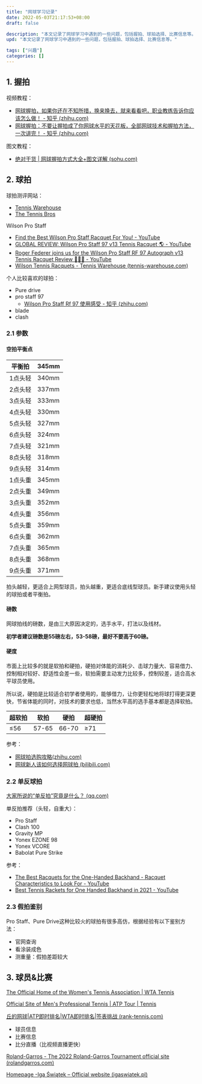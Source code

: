 ```yaml
---
title: "网球学习记录"
date: 2022-05-03T21:17:53+08:00
draft: false

description: "本文记录了网球学习中遇到的一些问题，包括握拍、球拍选择、比赛信息等。"
upd: "本文记录了网球学习中遇到的一些问题，包括握拍、球拍选择、比赛信息等。"

tags: ["兴趣"]
categories: []
---
```


<!--more-->

## 1. 握拍

视频教程：

- [网球握拍，如果你还在不知所措，换来换去，就来看看吧，职业教练告诉你应该怎么做！ - 知乎 (zhihu.com)](https://www.zhihu.com/zvideo/1416676212320661504?utm_source=wechat_session&utm_medium=social&utm_oi=714778711810916352)
- [ 网球握拍：不要让握拍成了你网球水平的天花板，全部网球技术和握拍方法，一次讲完！ - 知乎 (zhihu.com)](https://www.zhihu.com/zvideo/1418240453997633536?utm_source=wechat_session&utm_medium=social&utm_oi=714778711810916352)

图文教程：

- [绝对干货 | 网球握拍方式大全+图文详解 (sohu.com)](https://www.sohu.com/a/244417685_505659)

## 2. 球拍

球拍测评网站：

- [Tennis Warehouse](https://www.tennis-warehouse.com/)
- [The Tennis Bros](https://thetennisbros.com/)

Wilson Pro Staff

- [Find the Best Wilson Pro Staff Racquet For You! - YouTube](https://www.youtube.com/watch?v=tdO6rSJ1hxc&t=177s)
- [GLOBAL REVIEW: Wilson Pro Staff 97 v13 Tennis Racquet 🌎 - YouTube](https://www.youtube.com/watch?v=NulViSeGBnc&t=7s)
- [Roger Federer joins us for the Wilson Pro Staff RF 97 Autograph v13 Tennis Racquet Review 🐐🇨🇭 - YouTube](https://www.youtube.com/watch?v=D05AqTGtaQE&t=11s)
- [Wilson Tennis Racquets - Tennis Warehouse (tennis-warehouse.com)](https://www.tennis-warehouse.com/Wilsonracquets.html)

个人比较喜欢的球拍：

- Pure drive
- pro staff 97
    - [Wilson Pro Staff Rf 97 使用感受 - 知乎 (zhihu.com)](https://zhuanlan.zhihu.com/p/502761045)
- blade
- clash

### 2.1 参数

#### 空拍平衡点

| 平衡拍  | 345mm |
| ------- | ----- |
| 1点头轻 | 340mm |
| 2点头轻 | 337mm |
| 3点头轻 | 333mm |
| 4点头轻 | 330mm |
| 5点头轻 | 327mm |
| 6点头轻 | 324mm |
| 7点头轻 | 321mm |
| 8点头轻 | 318mm |
| 9点头轻 | 314mm |
| 1点头重 | 345mm |
| 2点头重 | 349mm |
| 3点头重 | 352mm |
| 4点头重 | 356mm |
| 5点头重 | 359mm |
| 6点头重 | 362mm |
| 7点头重 | 365mm |
| 8点头重 | 368mm |
| 9点头重 | 371mm |

拍头越轻，更适合上网型球员，拍头越重，更适合底线型球员。新手建议使用头轻的球拍或者平衡拍。

#### 磅数

网球拍线的磅数，是由三大原因决定的，选手水平，打法以及线材。

**初学者建议磅数是55磅左右，53-58磅，最好不要高于60磅。**

#### 硬度

市面上比较多的就是软拍和硬拍，硬拍对体能的消耗少、击球力量大、容易借力、控制相对较好、舒适性会差一些，软拍需要主动发力比较多，控制较差，适合高水平球员使用。

所以说，硬拍是比较适合初学者使用的，能够借力，让你更轻松地将球打得更深更快，节省体能的同时，对技术的要求也低，当然水平高的选手基本都是选择软拍。

| 超软拍 | 软拍  | 硬拍  | 超硬拍 |
| ------ | ----- | ----- | ------ |
| ≤56    | 57-65 | 66-70 | ≥71    |

参考：

- [网球拍选购攻略(zhihu.com)](https://zhuanlan.zhihu.com/p/262459884)
- [网球新人该如何选择网球拍 (bilibili.com)](https://www.bilibili.com/read/cv3665294/)

### 2.2 单反球拍

[大家所说的“单反拍”究竟是什么？ (qq.com)](https://mp.weixin.qq.com/s/8C9w1mmRX3V6BuoqWlYZVw)

单反拍推荐（头轻，自重大）：

- Pro Staff
- Clash 100
- Gravity MP
- Yonex EZONE 98 
- Yonex VCORE
- Babolat Pure Strike

参考：

- [The Best Racquets for the One-Handed Backhand - Racquet Characteristics to Look For - YouTube](https://www.youtube.com/watch?v=VWGiOICwolY)
- [Best Tennis Rackets for One Handed Backhand in 2021 - YouTube](https://www.youtube.com/watch?v=x8NL7E_raKs)

### 2.3 假拍鉴别

Pro Staff、Pure Drive这种比较火的球拍有很多高仿，根据经验有以下鉴别方法：

- 官网查询
- 看涂装成色
- 测重量：假拍差距较大

## 3. 球员&比赛

[The Official Home of the Women's Tennis Association | WTA Tennis](https://www.wtatennis.com/)

[Official Site of Men's Professional Tennis | ATP Tour | Tennis](https://www.atptour.com/)

[丘的网球|ATP即时排名|WTA即时排名|签表挑战 (rank-tennis.com)](https://www.rank-tennis.com/zh/home)

- 球员信息
- 比赛信息
- 比分直播（比视频直播更快）

[Roland-Garros - The 2022 Roland-Garros Tournament official site (rolandgarros.com)](https://www.rolandgarros.com/en-us/)

[Homepage -Iga Świątek – Official website (igaswiatek.pl)](https://igaswiatek.pl/en/homepage/)